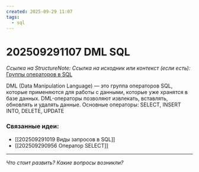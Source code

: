 ```yaml
---
created: 2025-09-29 11:07
tags:
  - sql
---
```

# 202509291107 DML SQL

*Ссылка на StructureNote:*
*Ссылка на исходник или контекст (если есть):* [Группы операторов в SQL](https://gitverse.ru/blog/articles/data/513-gruppy-operatorov-v-sql-ddl-dml-dcl-i-tcl)

DML (Data Manipulation Language) — это группа операторов SQL, которые применяются для работы с данными, которые уже хранятся в базе данных. DML-операторы позволяют извлекать, вставлять, обновлять и удалять данные. Основные операторы: SELECT, INSERT INTO, DELETE, UPDATE

### Связанные идеи:

* [[202509291019 Виды запросов в SQL]]
* [[202509290956 Оператор SELECT]]
---

*Что стоит развить? Какие вопросы возникли?*
